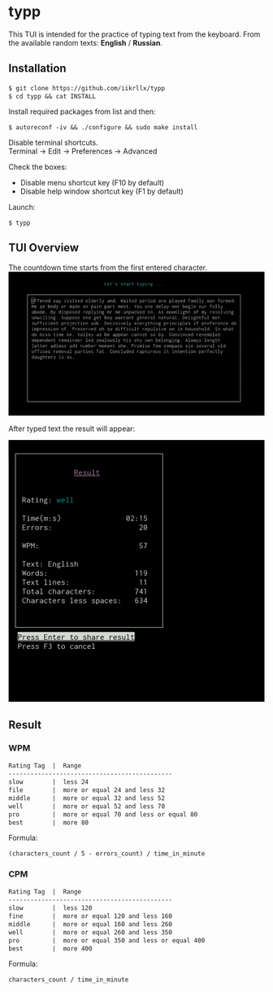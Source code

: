 # typp
This TUI is intended for the practice of typing text from the keyboard.
From the available random texts: <strong>English</strong> / <strong>Russian</strong>.

## Installation
```
$ git clone https://github.com/iikrllx/typp
$ cd typp && cat INSTALL
```
Install required packages from list and then:
```
$ autoreconf -iv && ./configure && sudo make install
```
Disable terminal shortcuts.<br/>
Terminal -> Edit -> Preferences -> Advanced<br/>

Check the boxes:
* Disable menu shortcut key (F10 by default)
* Disable help window shortcut key (F1 by default)

Launch:
```
$ typp
```

## TUI Overview
The countdown time starts from the first entered character.
![gif](./images/overview.gif)

After typed text the result will appear:

![screenshot](./images/result.png)

## Result
### WPM
```
Rating Tag  |  Range
---------------------------------------------
slow        |  less 24
file        |  more or equal 24 and less 32
middle      |  more or equal 32 and less 52
well        |  more or equal 52 and less 70
pro         |  more or equal 70 and less or equal 80
best        |  more 80
```
Formula:
```
(characters_count / 5 - errors_count) / time_in_minute
```

### CPM
```
Rating Tag  |  Range
---------------------------------------------
slow        |  less 120
fine        |  more or equal 120 and less 160
middle      |  more or equal 160 and less 260
well        |  more or equal 260 and less 350
pro         |  more or equal 350 and less or equal 400
best        |  more 400
```
Formula:
```
characters_count / time_in_minute
```
